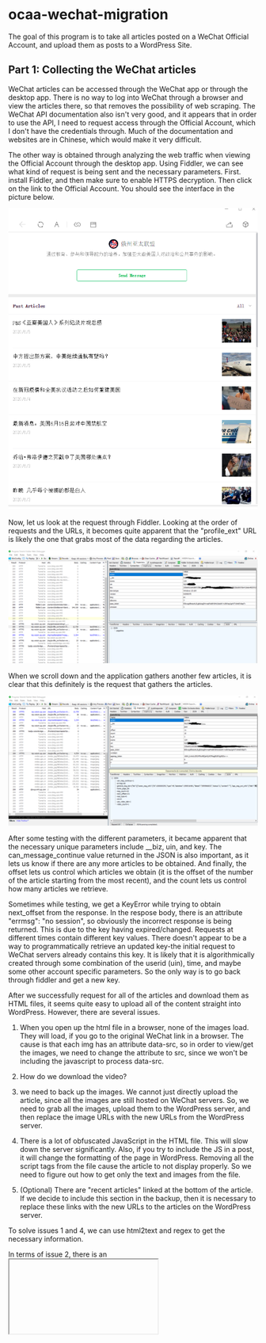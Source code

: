 # ocaa-wechat-migration
The goal of this program is to take all articles posted on a WeChat Official Account, and upload them as posts to a WordPress Site.

## Part 1: Collecting the WeChat articles
WeChat articles can be accessed through the WeChat app or through the desktop app. There is no way to log into WeChat through a browser and view the articles there, so that removes the possibility of web scraping. The WeChat API documentation also isn't very good, and it appears that in order to use the API, I need to request access through the Official Account, which I don't have the credentials through. Much of the documentation and websites are in Chinese, which would make it very difficult.

The other way is obtained through analyzing the web traffic when viewing the Official Account through the desktop app. Using Fiddler, we can see what kind of request is being sent and the necessary parameters. First. install Fiddler, and then make sure to enable HTTPS decryption. Then click on the link to the Official Account. You should see the interface in the picture below.

![WeChat Official Account Screenshot](pic1.png?raw=true "Official Account Screenshot")

Now, let us look at the request through Fiddler.  Looking at the order of requests and the URLs, it becomes quite apparent that the "profile_ext" URL is likely the one that grabs most of the data regarding the articles. 

![Initial Fiddler Request Screenshot](pic2.png?raw=true "Initial Fiddler Request for Articles")

When we scroll down and the application gathers another few articles, it is clear that this definitely is the request that gathers the articles. 

![Second Fiddler Request Screenshot](pic3.png?raw=true "Second Fiddler Request for Articles")

After some testing with the different parameters, it became apparent that the necessary unique parameters include __biz, uin, and key. The can_message_continue value returned in the JSON is also important, as it lets us know if there are any more articles to be obtained. And finally, the offset lets us control which articles we obtain (it is the offset of the number of the article starting from the most recent), and the count lets us control how many articles we retrieve. 

Sometimes while testing, we get a KeyError while trying to obtain next_offset from the response. In the respose body, there is an attribute "errmsg": "no session", so obviously the incorrect response is being returned. This is due to the key having expired/changed. Requests at different times contain different key values. There doesn't appear to be a way to programmatically retrieve an updated key-the initial request to WeChat servers already contains this key. It is likely that it is algorithmically created through some combination of the userid (uin), time, and maybe some other account specific parameters. So the only way is to go back through fiddler and get a new key.

After we successfully request for all of the articles and download them as HTML files, it seems quite easy to upload all of the content straight into WordPress. However, there are several issues.

1. When you open up the html file in a browser, none of the images load. They will load, if you go to the original WeChat link in a browser. The cause is that each img has an attribute data-src, so in order to view/get the images, we need to change the attribute to src, since we won't be including the javascript to process data-src.

2. How do we download the video?

3. we need to back up the images. We cannot just directly upload the article, since all the images are still hosted on WeChat servers. So, we need to grab all the images, upload them to the WordPress server, and then replace the image URLs with the new URLs from the WordPress server.

4. There is a lot of obfuscated JavaScript in the HTML file. This will slow down the server significantly. Also, if you try to include the JS in a post, it will change the formatting of the page in WordPress. Removing all the script tags from the file cause the article to not display properly. So we need to figure out how to get only the text and images from the file.

5. (Optional) There are "recent articles" linked at the bottom of the article. If we decide to include this section in the backup, then it is necessary to replace these links with the new URLs to the articles on the WordPress server.

To solve issues 1 and 4, we can use html2text and regex to get the necessary information. 

In terms of issue 2, there is an <iframe> in the page where they download their own video player. The video player has a src. If you ...



## Part 2: Uploading to WordPress

The first issue is authenticating to the REST API. As I prefer to work with python, we need some way of authenticating to the REST API. I found the plugin "WP OAuth Server" and it seemed adequate.

The first issue is authenticating to the server, and the free version only allows the authorization code grant type. Using the requests-oauthlib library, I was successful in getting the access token. however, trying to send a basic request to the WP REST API gave my response 401 even though the bearer token was included in the authorization header.

The solution to this was including the access token in the url as a query string, as it appears there are some bugs on the plugin side.

The REST API documentation is also not very good. The exact format of certain parameters is not clearly defined. TODO.....


requirements:
status needs to be of type string with value: publish, future, draft, pending, private, refunded, failed, revoked, cancelled, abandoned, processing, preapproval.
date needs to be of type string with format: "2020-06-03T22:20:23"